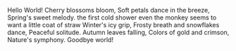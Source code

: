 Hello World!
Cherry blossoms bloom,
Soft petals dance in the breeze,
Spring's sweet melody.
the first cold shower
even the monkey seems to want
a little coat of straw
Winter's icy grip,
Frosty breath and snowflakes dance,
Peaceful solitude.
Autumn leaves falling,
Colors of gold and crimson,
Nature's symphony.
Goodbye world!
